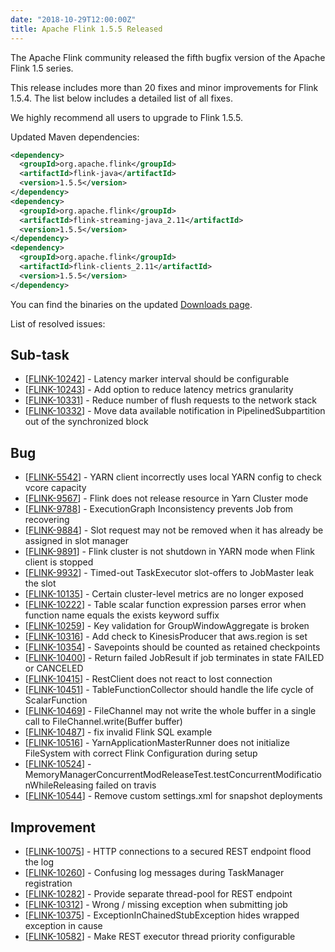 ```yaml
---
date: "2018-10-29T12:00:00Z"
title: Apache Flink 1.5.5 Released
---
```


The Apache Flink community released the fifth bugfix version of the Apache Flink 1.5 series.

This release includes more than 20 fixes and minor improvements for Flink 1.5.4. The list below includes a detailed list of all fixes.

We highly recommend all users to upgrade to Flink 1.5.5.

Updated Maven dependencies:

```xml
<dependency>
  <groupId>org.apache.flink</groupId>
  <artifactId>flink-java</artifactId>
  <version>1.5.5</version>
</dependency>
<dependency>
  <groupId>org.apache.flink</groupId>
  <artifactId>flink-streaming-java_2.11</artifactId>
  <version>1.5.5</version>
</dependency>
<dependency>
  <groupId>org.apache.flink</groupId>
  <artifactId>flink-clients_2.11</artifactId>
  <version>1.5.5</version>
</dependency>
```

You can find the binaries on the updated [Downloads page](http://flink.apache.org/downloads.html).

List of resolved issues:

<h2>        Sub-task
</h2>
<ul>
<li>[<a href='https://issues.apache.org/jira/browse/FLINK-10242'>FLINK-10242</a>] -         Latency marker interval should be configurable
</li>
<li>[<a href='https://issues.apache.org/jira/browse/FLINK-10243'>FLINK-10243</a>] -         Add option to reduce latency metrics granularity
</li>
<li>[<a href='https://issues.apache.org/jira/browse/FLINK-10331'>FLINK-10331</a>] -         Reduce number of flush requests to the network stack
</li>
<li>[<a href='https://issues.apache.org/jira/browse/FLINK-10332'>FLINK-10332</a>] -         Move data available notification in PipelinedSubpartition out of the synchronized block
</li>
</ul>
        
<h2>        Bug
</h2>
<ul>
<li>[<a href='https://issues.apache.org/jira/browse/FLINK-5542'>FLINK-5542</a>] -         YARN client incorrectly uses local YARN config to check vcore capacity
</li>
<li>[<a href='https://issues.apache.org/jira/browse/FLINK-9567'>FLINK-9567</a>] -         Flink does not release resource in Yarn Cluster mode
</li>
<li>[<a href='https://issues.apache.org/jira/browse/FLINK-9788'>FLINK-9788</a>] -         ExecutionGraph Inconsistency prevents Job from recovering
</li>
<li>[<a href='https://issues.apache.org/jira/browse/FLINK-9884'>FLINK-9884</a>] -         Slot request may not be removed when it has already be assigned in slot manager
</li>
<li>[<a href='https://issues.apache.org/jira/browse/FLINK-9891'>FLINK-9891</a>] -         Flink cluster is not shutdown in YARN mode when Flink client is stopped
</li>
<li>[<a href='https://issues.apache.org/jira/browse/FLINK-9932'>FLINK-9932</a>] -         Timed-out TaskExecutor slot-offers to JobMaster leak the slot
</li>
<li>[<a href='https://issues.apache.org/jira/browse/FLINK-10135'>FLINK-10135</a>] -         Certain cluster-level metrics are no longer exposed
</li>
<li>[<a href='https://issues.apache.org/jira/browse/FLINK-10222'>FLINK-10222</a>] -         Table scalar function expression parses error when function name equals the exists keyword suffix
</li>
<li>[<a href='https://issues.apache.org/jira/browse/FLINK-10259'>FLINK-10259</a>] -         Key validation for GroupWindowAggregate is broken
</li>
<li>[<a href='https://issues.apache.org/jira/browse/FLINK-10316'>FLINK-10316</a>] -         Add check to KinesisProducer that aws.region is set
</li>
<li>[<a href='https://issues.apache.org/jira/browse/FLINK-10354'>FLINK-10354</a>] -         Savepoints should be counted as retained checkpoints
</li>
<li>[<a href='https://issues.apache.org/jira/browse/FLINK-10400'>FLINK-10400</a>] -         Return failed JobResult if job terminates in state FAILED or CANCELED
</li>
<li>[<a href='https://issues.apache.org/jira/browse/FLINK-10415'>FLINK-10415</a>] -         RestClient does not react to lost connection
</li>
<li>[<a href='https://issues.apache.org/jira/browse/FLINK-10451'>FLINK-10451</a>] -         TableFunctionCollector should handle the life cycle of ScalarFunction
</li>
<li>[<a href='https://issues.apache.org/jira/browse/FLINK-10469'>FLINK-10469</a>] -         FileChannel may not write the whole buffer in a single call to FileChannel.write(Buffer buffer)
</li>
<li>[<a href='https://issues.apache.org/jira/browse/FLINK-10487'>FLINK-10487</a>] -         fix invalid Flink SQL example
</li>
<li>[<a href='https://issues.apache.org/jira/browse/FLINK-10516'>FLINK-10516</a>] -         YarnApplicationMasterRunner does not initialize FileSystem with correct Flink Configuration during setup
</li>
<li>[<a href='https://issues.apache.org/jira/browse/FLINK-10524'>FLINK-10524</a>] -         MemoryManagerConcurrentModReleaseTest.testConcurrentModificationWhileReleasing failed on travis
</li>
<li>[<a href='https://issues.apache.org/jira/browse/FLINK-10544'>FLINK-10544</a>] -         Remove custom settings.xml for snapshot deployments
</li>
</ul>
                
<h2>        Improvement
</h2>
<ul>
<li>[<a href='https://issues.apache.org/jira/browse/FLINK-10075'>FLINK-10075</a>] -         HTTP connections to a secured REST endpoint flood the log
</li>
<li>[<a href='https://issues.apache.org/jira/browse/FLINK-10260'>FLINK-10260</a>] -         Confusing log messages during TaskManager registration
</li>
<li>[<a href='https://issues.apache.org/jira/browse/FLINK-10282'>FLINK-10282</a>] -         Provide separate thread-pool for REST endpoint
</li>
<li>[<a href='https://issues.apache.org/jira/browse/FLINK-10312'>FLINK-10312</a>] -         Wrong / missing exception when submitting job
</li>
<li>[<a href='https://issues.apache.org/jira/browse/FLINK-10375'>FLINK-10375</a>] -         ExceptionInChainedStubException hides wrapped exception in cause
</li>
<li>[<a href='https://issues.apache.org/jira/browse/FLINK-10582'>FLINK-10582</a>] -         Make REST executor thread priority configurable
</li>
</ul>
